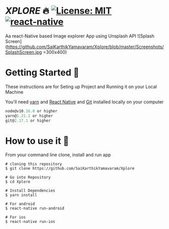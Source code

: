 # **_XPLORE_** 🔥 [![License: MIT](https://img.shields.io/badge/License-MIT-yellow.svg)](https://opensource.org/licenses/MIT) [![react-native](https://img.shields.io/badge/react--native-0.62.2-blue)](https://img.shields.io/badge/react--native-0.62.2-blue)

Aa react-Native based Image explorer App using Unsplash API
![Splash Screen](https://github.com/SaiKarthikYamavaram/Xplore/blob/master/Screenshots/SplashScreen.jpg =300x400)

# Getting Started 🚀

These instructions are for Seting up Project and Running it on your Local Machine

You'll need [yarn](https://classic.yarnpkg.com/en/ 'Yarn documentation') and [React Native](https://reactnative.dev/ 'React Native documentation') and [Git](https://git-scm.com/ 'Git Homepage') installed locally on your computer

```javascript
node@v10.16.0 or higher
yarn@1.21.1 or higher
git@2.17.1 or higher
```

# How to use it 🔧

From your command line clone, install and run app

```
# cloning this repository
$ git clone https://github.com/SaiKarthikYamavaram/Xplore

# Go into Repository
$ cd Xplore

# Install Dependencies
$ yarn install

# For android
$ react-native run-android

# For ios
$ react-native run-ios
```
